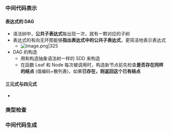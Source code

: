 ### 中间代码表示
#### 表达式的 DAG
- 语法树中，**公共子表达式**每出现一次，就有一颗对应的子树
- 表达式的有向无环图能够**指出表达式中的公共子表达式**，更简洁地表示表达式
	- ![image.png|325](https://thdlrt.oss-cn-beijing.aliyuncs.com/20240410010624.png)
- DAG 的构造
	- 用和构造抽象语法树一样的 SDD 来构造
	- 在函数 Leaf 和 Node 每次被调用时，构造新节点前先检查**是否存在同样的结点** (值编码+散列表)，如果**已存在，则返回这个已有结点**
#### 三元式与四元式
- 
### 类型检查

### 中间代码生成